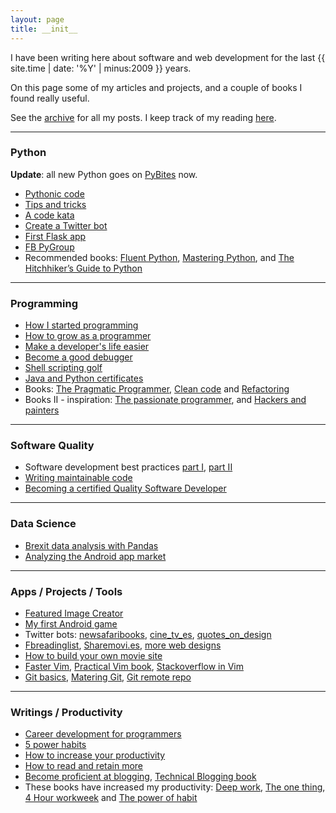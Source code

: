 ```yaml
---
layout: page
title: __init__
---
```


I have been writing here about software and web development for the last {{ site.time | date: '%Y' | minus:2009 }} years. 

On this page some of my articles and projects, and a couple of books I found really useful. 

See the [archive](archive) for all my posts. I keep track of my reading [here](http://bobbelderbos.com/books/).

---

### Python

__Update__: all new Python goes on [PyBites](http://pybit.es) now.

* [Pythonic code](http://bobbelderbos.com/2016/07/writing-pythonic-code-pays-off/)
* [Tips and tricks](http://bobbelderbos.com/2016/06/python-tips/)
* [A code kata](http://bobbelderbos.com/2016/12/code-kata/)
* [Create a Twitter bot](http://bobbelderbos.com/2016/06/twitter-bot/)
* [First Flask app](http://bobbelderbos.com/2016/12/learning-flask-building-quote-app/)
* [FB PyGroup](https://www.facebook.com/groups/1305028816183522)
* Recommended books: [Fluent Python](https://www.amazon.com/Fluent-Python-Concise-Effective-Programming/dp/1491946008/), [Mastering Python](https://www.amazon.com/Mastering-Python-Rick-van-Hattem/dp/1785289721), and [The Hitchhiker’s Guide to Python](http://docs.python-guide.org/en/latest/)

---

### Programming

* [How I started programming](http://bobbelderbos.com/2016/02/fired-up-about-programming/)
* [How to grow as a programmer](http://bobbelderbos.com/2012/09/how-to-grow-craft-programming/)
* [Make a developer's life easier](http://bobbelderbos.com/2011/04/make-developer-life-easier/)
* [Become a good debugger](http://bobbelderbos.com/2011/07/becoming-good-debugger/)
* [Shell scripting golf](http://bobbelderbos.com/2013/12/podcast-scripting-golf/)
* [Java and Python certificates](http://bobbelderbos.com/certifications)
* Books: [The Pragmatic Programmer](http://bobbelderbos.com/2011/02/great-book-about-software-engineering/), [Clean code](https://www.amazon.com/Clean-Code-Handbook-Software-Craftsmanship/dp/0132350882) and [Refactoring](https://www.amazon.com/Refactoring-Improving-Design-Existing-Code/dp/0201485672)
* Books II - inspiration: [The passionate programmer](http://bobbelderbos.com/2011/04/advance-career-read-passionate-programmer/), and [Hackers and painters](http://bobbelderbos.com/2012/07/books-hackers-and-painters-ideas-computer-age/)

---

### Software Quality

* Software development best practices [part I](http://bobbelderbos.com/2012/06/best-practices-software-development-programming-techniques/), [part II](http://bobbelderbos.com/2012/07/best-practices-software-development-good-coding-methodologies/)
* [Writing maintainable code](http://bobbelderbos.com/2016/03/building-maintainable-software/)
* [Becoming a certified Quality Software Developer](http://bobbelderbos.com/2016/07/certified-software-quality/) 

---

### Data Science

* [Brexit data analysis with Pandas](http://bobbelderbos.com/2016/06/analyzing-brexit-data-with-pandas/)
* [Analyzing the Android app market](http://bobbelderbos.com/2016/07/google-play-topapps/)

---

### Apps / Projects / Tools

* [Featured Image Creator](http://bobbelderbos.com/2016/12/featured-image-creator/)
* [My first Android game](http://bobbelderbos.com/2015/04/my-first-android-game-free-monkey/)
* Twitter bots: [newsafaribooks](https://twitter.com/newsafaribooks), [cine_tv_es](https://twitter.com/cine_tv_es), [quotes_on_design](https://twitter.com/quotes_ondesign)
* [Fbreadinglist](http://fbreadinglist.com/), [Sharemovi.es](http://sharemovi.es/), [more web designs](http://bobbelderbos.com/portfolio)
* [How to build your own movie site](http://bobbelderbos.com/2016/02/movie-site-in-minute-omdb-api-python/)
* [Faster Vim](http://bobbelderbos.com/2012/09/5-tips-for-becoming-faster-in-vim/), [Practical Vim book](http://bobbelderbos.com/2012/10/book-review-practical-vim-edit-text-at-the-speed-of-thought/), [Stackoverflow in Vim](http://bobbelderbos.com/2013/01/search-copy-stackoverflow-data-in-vim-with-conque/)
* [Git basics](http://bobbelderbos.com/2012/02/git-in-a-nutshell/), [Matering Git](http://bobbelderbos.com/2013/03/master-intermediate-git-operations/), [Git remote repo](http://bobbelderbos.com/2012/03/push-code-remote-web-server-git/)

---

### Writings / Productivity

* [Career development for programmers](http://bobbelderbos.com/2016/06/career-development-programmers/)
* [5 power habits](http://bobbelderbos.com/2016/02/power-habits/)
* [How to increase your productivity](http://127.0.0.1:4000/2010/09/increase-productivity-by-3-times/)
* [How to read and retain more](http://bobbelderbos.com/2015/08/tools-more-reading-and-info-retention/)
* [Become proficient at blogging](http://bobbelderbos.com/2011/07/10-steps-proficient-blogger/), [Technical Blogging book](http://bobbelderbos.com/2012/06/great-book-on-technical-blogging/)
* These books have increased my productivity: [Deep work](https://www.amazon.com/Deep-Work-Focused-Success-Distracted/dp/1455586692), [The one thing](https://www.amazon.com/ONE-Thing-Surprisingly-Extraordinary-Results/dp/1885167776), [4 Hour workweek](https://www.amazon.com/4-Hour-Workweek-Escape-Live-Anywhere/dp/0307465357) and [The power of habit](https://www.amazon.com/Power-Habit-What-Life-Business/dp/081298160X)

